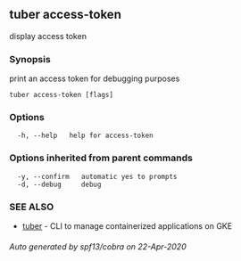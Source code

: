 ## tuber access-token

display access token

### Synopsis

print an access token for debugging purposes

```
tuber access-token [flags]
```

### Options

```
  -h, --help   help for access-token
```

### Options inherited from parent commands

```
  -y, --confirm   automatic yes to prompts
  -d, --debug     debug
```

### SEE ALSO

* [tuber](tuber.md)	 - CLI to manage containerized applications on GKE

###### Auto generated by spf13/cobra on 22-Apr-2020
